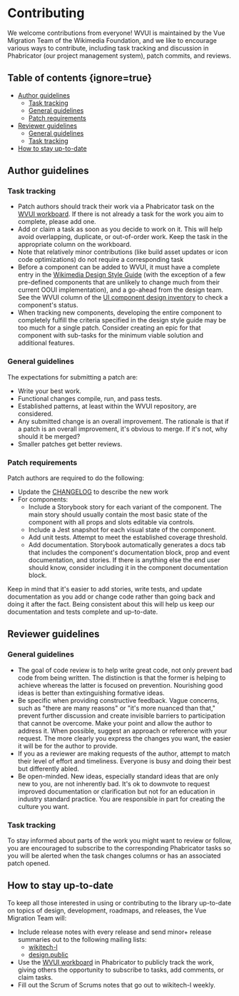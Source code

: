 # Contributing

We welcome contributions from everyone! WVUI is maintained by the Vue Migration Team of the
Wikimedia Foundation, and we like to encourage various ways to contribute, including task tracking
and discussion in Phabricator (our project management system), patch commits, and reviews.

## Table of contents {ignore=true}

<!--
    Markdown Preview Enhanced is used to automatically generate the table of contents. You don't
    have to use it but please leave these directives for those who choose to. It helps keeps the
    table of contents in sync.
-->
<!-- prettier-ignore-start -->
<!-- @import "[TOC]" {cmd="toc" depthFrom=2 depthTo=6 orderedList=false} -->
<!-- code_chunk_output -->

- [Author guidelines](#author-guidelines)
  - [Task tracking](#task-tracking)
  - [General guidelines](#general-guidelines)
  - [Patch requirements](#patch-requirements)
- [Reviewer guidelines](#reviewer-guidelines)
  - [General guidelines](#general-guidelines-1)
  - [Task tracking](#task-tracking-1)
- [How to stay up-to-date](#how-to-stay-up-to-date)

<!-- /code_chunk_output -->
<!-- prettier-ignore-end -->

## Author guidelines

### Task tracking

-   Patch authors should track their work via a Phabricator task on the
    [WVUI workboard](https://phabricator.wikimedia.org/project/view/4898/). If there is not already
    a task for the work you aim to complete, please add one.
-   Add or claim a task as soon as you decide to work on it. This will help avoid overlapping,
    duplicate, or out-of-order work. Keep the task in the appropriate column on the workboard.
-   Note that relatively minor contributions (like build asset updates or icon code optimizations)
    do not require a corresponding task
-   Before a component can be added to WVUI, it must have a complete entry in the
    [Wikimedia Design Style Guide](https://design.wikimedia.org/style-guide/index.html) (with the
    exception of a few pre-defined components that are unlikely to change much from their current
    OOUI implementation), and a go-ahead from the design team. See the WVUI column of the
    [UI component design inventory](https://phabricator.wikimedia.org/T277047) to check a
    component's status.
-   When tracking new components, developing the entire component to completely fulfill the criteria
    specified in the design style guide may be too much for a single patch. Consider creating an
    epic for that component with sub-tasks for the minimum viable solution and additional features.

### General guidelines

The expectations for submitting a patch are:

-   Write your best work.
-   Functional changes compile, run, and pass tests.
-   Established patterns, at least within the WVUI repository, are considered.
-   Any submitted change is an overall improvement. The rationale is that if a patch is an overall
    improvement, it's obvious to merge. If it's not, why should it be merged?
-   Smaller patches get better reviews.

### Patch requirements

Patch authors are required to do the following:

-   Update the [CHANGELOG](CHANGELOG.md) to describe the new work
-   For components:
    -   Include a Storybook story for each variant of the component. The main story should usually
        contain the most basic state of the component with all props and slots editable via
        controls.
    -   Include a Jest snapshot for each visual state of the component.
    -   Add unit tests. Attempt to meet the established coverage threshold.
    -   Add documentation. Storybook automatically generates a docs tab that includes the
        component's documentation block, prop and event documentation, and stories. If there is
        anything else the end user should know, consider including it in the component documentation
        block.

Keep in mind that it's easier to add stories, write tests, and update documentation as you add or
change code rather than going back and doing it after the fact. Being consistent about this will
help us keep our documentation and tests complete and up-to-date.

## Reviewer guidelines

### General guidelines

-   The goal of code review is to help write great code, not only prevent bad code from being
    written. The distinction is that the former is helping to achieve whereas the latter is focused
    on prevention. Nourishing good ideas is better than extinguishing formative ideas.
-   Be specific when providing constructive feedback. Vague concerns, such as "there are many
    reasons" or "it's more nuanced than that," prevent further discussion and create invisible
    barriers to participation that cannot be overcome. Make your point and allow the author to
    address it. When possible, suggest an approach or reference with your request. The more clearly
    you express the changes you want, the easier it will be for the author to provide.
-   If you as a reviewer are making requests of the author, attempt to match their level of effort
    and timeliness. Everyone is busy and doing their best but differently abled.
-   Be open-minded. New ideas, especially standard ideas that are only new to you, are not
    inherently bad. It's ok to downvote to request improved documentation or clarification but not
    for an education in industry standard practice. You are responsible in part for creating the
    culture you want.

### Task tracking

To stay informed about parts of the work you might want to review or follow, you are encouraged to
subscribe to the corresponding Phabricator tasks so you will be alerted when the task changes
columns or has an associated patch opened.

## How to stay up-to-date

To keep all those interested in using or contributing to the library up-to-date on topics of design,
development, roadmaps, and releases, the Vue Migration Team will:

-   Include release notes with every release and send minor+ release summaries out to the following
    mailing lists:
    -   [wikitech-l](https://lists.wikimedia.org/postorius/lists/wikitech-l.lists.wikimedia.org/)
    -   [design.public](https://lists.wikimedia.org/postorius/lists/design.lists.wikimedia.org/)
-   Use the [WVUI workboard](https://phabricator.wikimedia.org/project/view/4898/) in Phabricator to
    publicly track the work, giving others the opportunity to subscribe to tasks, add comments, or
    claim tasks.
-   Fill out the Scrum of Scrums notes that go out to wikitech-l weekly.
